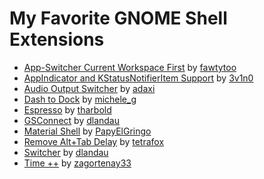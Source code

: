 # My Favorite GNOME Shell Extensions

- [App-Switcher Current Workspace First](https://extensions.gnome.org/extension/1329/app-switcher-current-workspace-first/) by [fawtytoo](https://extensions.gnome.org/accounts/profile/fawtytoo)
- [AppIndicator and KStatusNotifierItem Support](https://extensions.gnome.org/extension/615/appindicator-support/) by [3v1n0](https://extensions.gnome.org/accounts/profile/3v1n0)
- [Audio Output Switcher](https://extensions.gnome.org/extension/751/audio-output-switcher/) by [adaxi](https://extensions.gnome.org/accounts/profile/adaxi)
- [Dash to Dock](https://extensions.gnome.org/extension/307/dash-to-dock/) by [michele\_g](https://extensions.gnome.org/accounts/profile/michele_g)
- [Espresso](https://extensions.gnome.org/extension/4135/espresso/) by [tharbold](https://extensions.gnome.org/accounts/profile/tharbold)
- [GSConnect](https://extensions.gnome.org/extension/1319/gsconnect/) by [dlandau](https://extensions.gnome.org/accounts/profile/dlandau)
- [Material Shell](https://extensions.gnome.org/extension/3357/material-shell/) by [PapyElGringo](https://extensions.gnome.org/accounts/profile/PapyElGringo)
- [Remove Alt+Tab Delay](https://extensions.gnome.org/extension/1403/remove-alttab-delay/) by [tetrafox](https://extensions.gnome.org/accounts/profile/tetrafox)
- [Switcher](https://extensions.gnome.org/extension/973/switcher/) by [dlandau](https://extensions.gnome.org/accounts/profile/dlandau)
- [Time ++](https://extensions.gnome.org/extension/1238/time/) by [zagortenay33](https://extensions.gnome.org/accounts/profile/zagortenay33)
